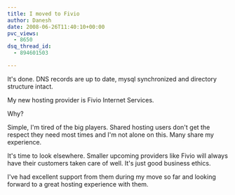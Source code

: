 ```yaml
---
title: I moved to Fivio
author: Danesh
date: 2008-06-26T11:40:10+00:00
pvc_views:
  - 8650
dsq_thread_id:
  - 894601503

---
```

It's done. DNS records are up to date, mysql synchronized and directory structure intact.

My new hosting provider is Fivio Internet Services.

Why?

Simple, I'm tired of the big players. Shared hosting users don't get the respect they need most times and I'm not alone on this. Many share my experience.

It's time to look elsewhere. Smaller upcoming providers like Fivio will always have their customers taken care of well. It's just good business ethics. 

I've had excellent support from them during my move so far and looking forward to a great hosting experience with them.